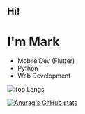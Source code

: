 ## Hi!
# I'm Mark

- Mobile Dev (Flutter)
- Python
- Web Development

![Top Langs](https://github-readme-stats.vercel.app/api/top-langs/?username=Mark-c991&size_weight=0.5&count_weight=0.5)

[![Anurag's GitHub stats](https://github-readme-stats.vercel.app/api?username=Mark-c991)](https://github.com/anuraghazra/github-readme-stats)
